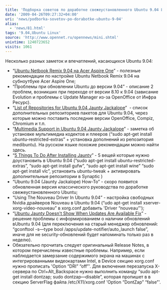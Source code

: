 ```yaml
---
title: 'Подборка советов по доработке свежеустановленного Ubuntu 9.04 Linux'
date: '2009-04-26T09:27:32+04:00'
uri: 'news/podborka-sovetov-po-dorabotke-ubuntu-9-04'
alias: 
  - 'news/81.html'
tags: '9.04,Ubuntu Linux'
source: 'http://www.opennet.ru/opennews/mini.shtml'
unixtime: 1240723652
visits: 1061
---
```

Несколько разных заметок и впечатлений, касающихся Ubuntu 9.04:

*   “[Ubuntu Netbook Remix 9.04 на Acer Aspire One](http://ubuntueasy.com/ustanovka/ubuntu-netbook-remix-904-na-acer-aspire-one)” - полезные рекомендации по настройке Ubuntu Netbook Remix 9.04 на субноутбуке Acer Aspire One;
*   “Проблемы при обновлении Ubuntu до версии 9.04” - описание 2 проблем, возникших при переходе от версии 8.10 к 9.04 (зависание Evolution и проблемы с Update Manager из-за OpenOffice от Инфра Ресурс).
*   “[List of Repositories for Ubuntu 9.04 Jaunty Jackalope](http://linuxpoison.blogspot.com/2009/04/list-of-repositories-for-ubuntu-904.html)”  - список дополнительных репозиториев пакетов для Ubuntu 9.04, через которые можно поставить последние версии OpenOffice, Compiz, Chromium и т.п.
*   “[Multimedia Support in Ubuntu 9.04 Jaunty Jackalope](http://linuxpoison.blogspot.com/2009/04/multimedia-support-in-ubuntu-904-jaunty.html)” - заметка об установке мультимедиа кодектов и плееров (“sudo apt-get install ubuntu-restricted-extras” + установка дополнений из репозитория medibuntu). На русском языке похожие рекомендации можно найти здесь.
*   “[5 Things To Do After Installing Jaunty](http://helpforlinux.blogspot.com/2009/04/5-things-to-do-after-installing-jaunty.html)” - 5 вещей которые нужно доустановить в Ubuntu 9.04 (“sudo apt-get install ubuntu-restricted-extras”, “sudo apt-get install gufw”, “sudo apt-get install wine” “sudo apt-get install vlc”, установить ubuntu-tweak + активировать дополнительные репозитории в Synaptic )
*   “Ubuntu 9.04 (Jaunty Jackalope) How-To” - скоро появится обновленная версия классического руководства по доработке свежеустановленного Ubuntu;
*   “Using The Nouveau Driver In Ubuntu 9.04” - настройка свободных Nvidia драйверов Nouveau в Ubuntu 9.04 (“udo apt-get install xserver-xorg-video-nouveau” в xorg.conf добавить 'Driver “nouveau”');
*   “[Ubuntu Jaunty Doesn't Show When Updates Are Available Fix](http://webupd8.blogspot.com/2009/04/ubuntu-jaunty-doesnt-show-when-updates.html)” - решение проблемы с информированием о наличии обновлений вUbuntu 9.04 (для переключения на старый менеджер обновлений: “gconftool -s—type bool /apps/update-notifier/auto\_launch false”, иначе для не security-обновлений будет напоминать только раз в неделю).
*   Обязательно прочитать следует оригинальный Release Notes, в котором перечислены известные проблемы. Например, если наблюдается замерзание содержимого экрана на машинах с интегрированными видеокартами Intel, в Device секцию xorg.conf нужно прописать 'Option “DRI” “off”'. Для включения перезапуска X-сервера по Ctrl+Alt\_Backspace нужно выполнить команду “sudo apt-get install dontzap; sudo dontzap—disable”, которая пропишет в в секцию ServerFlag файла /etc/X11/xorg.conf 'Option “DontZap” “false”'.
